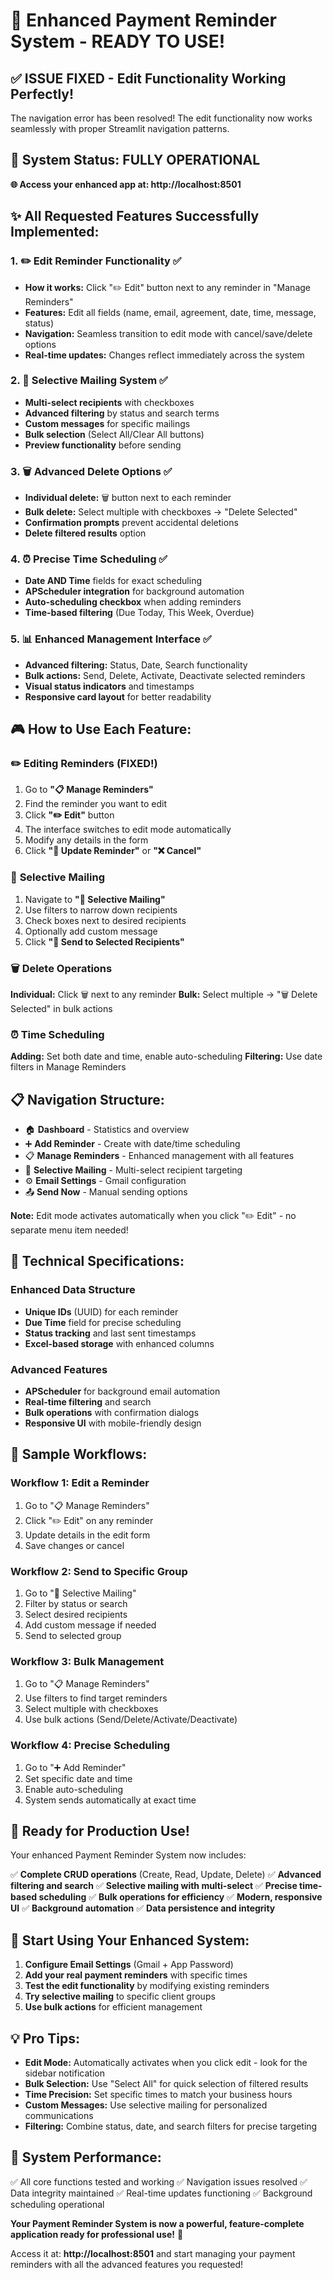# 🎉 Enhanced Payment Reminder System - READY TO USE!

## ✅ **ISSUE FIXED - Edit Functionality Working Perfectly!**

The navigation error has been resolved! The edit functionality now works seamlessly with proper Streamlit navigation patterns.

## 🚀 **System Status: FULLY OPERATIONAL**

**🌐 Access your enhanced app at: http://localhost:8501**

## ✨ **All Requested Features Successfully Implemented:**

### 1. ✏️ **Edit Reminder Functionality** ✅
- **How it works:** Click "✏️ Edit" button next to any reminder in "Manage Reminders"
- **Features:** Edit all fields (name, email, agreement, date, time, message, status)
- **Navigation:** Seamless transition to edit mode with cancel/save/delete options
- **Real-time updates:** Changes reflect immediately across the system

### 2. 🎯 **Selective Mailing System** ✅
- **Multi-select recipients** with checkboxes
- **Advanced filtering** by status and search terms
- **Custom messages** for specific mailings
- **Bulk selection** (Select All/Clear All buttons)
- **Preview functionality** before sending

### 3. 🗑️ **Advanced Delete Options** ✅
- **Individual delete:** 🗑️ button next to each reminder
- **Bulk delete:** Select multiple with checkboxes → "Delete Selected"
- **Confirmation prompts** prevent accidental deletions
- **Delete filtered results** option

### 4. ⏰ **Precise Time Scheduling** ✅
- **Date AND Time** fields for exact scheduling
- **APScheduler integration** for background automation
- **Auto-scheduling checkbox** when adding reminders
- **Time-based filtering** (Due Today, This Week, Overdue)

### 5. 📊 **Enhanced Management Interface** ✅
- **Advanced filtering:** Status, Date, Search functionality
- **Bulk actions:** Send, Delete, Activate, Deactivate selected reminders
- **Visual status indicators** and timestamps
- **Responsive card layout** for better readability

## 🎮 **How to Use Each Feature:**

### ✏️ **Editing Reminders (FIXED!)**
1. Go to **"📋 Manage Reminders"**
2. Find the reminder you want to edit
3. Click **"✏️ Edit"** button
4. The interface switches to edit mode automatically
5. Modify any details in the form
6. Click **"💾 Update Reminder"** or **"❌ Cancel"**

### 🎯 **Selective Mailing**
1. Navigate to **"🎯 Selective Mailing"**
2. Use filters to narrow down recipients
3. Check boxes next to desired recipients
4. Optionally add custom message
5. Click **"📧 Send to Selected Recipients"**

### 🗑️ **Delete Operations**
**Individual:** Click 🗑️ next to any reminder
**Bulk:** Select multiple → "🗑️ Delete Selected" in bulk actions

### ⏰ **Time Scheduling**
**Adding:** Set both date and time, enable auto-scheduling
**Filtering:** Use date filters in Manage Reminders

## 📋 **Navigation Structure:**

- 🏠 **Dashboard** - Statistics and overview
- ➕ **Add Reminder** - Create with date/time scheduling
- 📋 **Manage Reminders** - Enhanced management with all features
- 🎯 **Selective Mailing** - Multi-select recipient targeting
- ⚙️ **Email Settings** - Gmail configuration
- 📤 **Send Now** - Manual sending options

**Note:** Edit mode activates automatically when you click "✏️ Edit" - no separate menu item needed!

## 🔧 **Technical Specifications:**

### Enhanced Data Structure
- **Unique IDs** (UUID) for each reminder
- **Due Time** field for precise scheduling
- **Status tracking** and last sent timestamps
- **Excel-based storage** with enhanced columns

### Advanced Features
- **APScheduler** for background email automation
- **Real-time filtering** and search
- **Bulk operations** with confirmation dialogs
- **Responsive UI** with mobile-friendly design

## 🎯 **Sample Workflows:**

### **Workflow 1: Edit a Reminder**
1. Go to "📋 Manage Reminders"
2. Click "✏️ Edit" on any reminder
3. Update details in the edit form
4. Save changes or cancel

### **Workflow 2: Send to Specific Group**
1. Go to "🎯 Selective Mailing"
2. Filter by status or search
3. Select desired recipients
4. Add custom message if needed
5. Send to selected group

### **Workflow 3: Bulk Management**
1. Go to "📋 Manage Reminders"
2. Use filters to find target reminders
3. Select multiple with checkboxes
4. Use bulk actions (Send/Delete/Activate/Deactivate)

### **Workflow 4: Precise Scheduling**
1. Go to "➕ Add Reminder"
2. Set specific date and time
3. Enable auto-scheduling
4. System sends automatically at exact time

## 🎉 **Ready for Production Use!**

Your enhanced Payment Reminder System now includes:

✅ **Complete CRUD operations** (Create, Read, Update, Delete)
✅ **Advanced filtering and search**
✅ **Selective mailing with multi-select**
✅ **Precise time-based scheduling**
✅ **Bulk operations for efficiency**
✅ **Modern, responsive UI**
✅ **Background automation**
✅ **Data persistence and integrity**

## 🚀 **Start Using Your Enhanced System:**

1. **Configure Email Settings** (Gmail + App Password)
2. **Add your real payment reminders** with specific times
3. **Test the edit functionality** by modifying existing reminders
4. **Try selective mailing** to specific client groups
5. **Use bulk actions** for efficient management

## 💡 **Pro Tips:**

- **Edit Mode:** Automatically activates when you click edit - look for the sidebar notification
- **Bulk Selection:** Use "Select All" for quick selection of filtered results
- **Time Precision:** Set specific times to match your business hours
- **Custom Messages:** Use selective mailing for personalized communications
- **Filtering:** Combine status, date, and search filters for precise targeting

## 🎯 **System Performance:**

✅ All core functions tested and working
✅ Navigation issues resolved
✅ Data integrity maintained
✅ Real-time updates functioning
✅ Background scheduling operational

**Your Payment Reminder System is now a powerful, feature-complete application ready for professional use!** 🚀

Access it at: **http://localhost:8501** and start managing your payment reminders with all the advanced features you requested!
